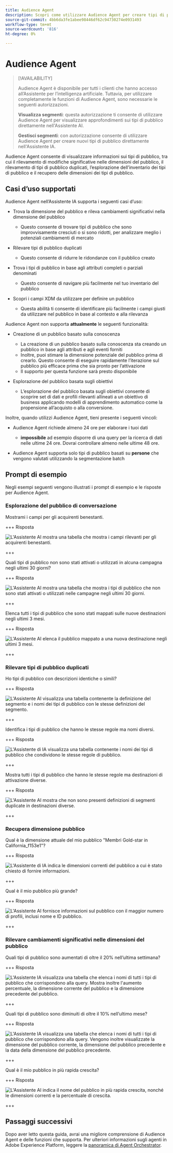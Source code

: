 ```yaml
---
title: Audience Agent
description: Scopri come utilizzare Audience Agent per creare tipi di pubblico, visualizzarne le modifiche, rilevare tipi di pubblico duplicati e visualizzarne le informazioni.
source-git-commit: 4bb6da3fe1abee98446df62c94730274e0931493
workflow-type: tm+mt
source-wordcount: '816'
ht-degree: 0%

---
```



# Audience Agent

>[!AVAILABILITY]
>
>Audience Agent è disponibile per tutti i clienti che hanno accesso all’Assistente per l’intelligenza artificiale. Tuttavia, per utilizzare completamente le funzioni di Audience Agent, sono necessarie le seguenti autorizzazioni.
>
>**Visualizza segmenti**: questa autorizzazione ti consente di utilizzare Audience Agent per visualizzare approfondimenti sui tipi di pubblico direttamente nell&#39;Assistente AI.
>
>**Gestisci segmenti**: con autorizzazione consente di utilizzare Audience Agent per creare nuovi tipi di pubblico direttamente nell&#39;Assistente IA.

Audience Agent consente di visualizzare informazioni sui tipi di pubblico, tra cui il rilevamento di modifiche significative nelle dimensioni del pubblico, il rilevamento di tipi di pubblico duplicati, l’esplorazione dell’inventario dei tipi di pubblico e il recupero delle dimensioni dei tipi di pubblico.

## Casi d’uso supportati

Audience Agent nell’Assistente IA supporta i seguenti casi d’uso:

- Trova la dimensione del pubblico e rileva cambiamenti significativi nella dimensione del pubblico

   - Questo consente di trovare tipi di pubblico che sono improvvisamente cresciuti o si sono ridotti, per analizzare meglio i potenziali cambiamenti di mercato

- Rilevare tipi di pubblico duplicati

   - Questo consente di ridurre le ridondanze con il pubblico creato

- Trova i tipi di pubblico in base agli attributi completi o parziali denominati

   - Questo consente di navigare più facilmente nel tuo inventario del pubblico

- Scopri i campi XDM da utilizzare per definire un pubblico

   - Questa abilità ti consente di identificare più facilmente i campi giusti da utilizzare nel pubblico in base al contesto e alla rilevanza

Audience Agent non supporta **attualmente** le seguenti funzionalità:

- Creazione di un pubblico basato sulla conoscenza

   - La creazione di un pubblico basato sulla conoscenza sta creando un pubblico in base agli attributi e agli eventi forniti
   - Inoltre, puoi stimare la dimensione potenziale del pubblico prima di crearlo. Questo consente di eseguire rapidamente l’iterazione sul pubblico più efficace prima che sia pronto per l’attivazione
   - Il supporto per questa funzione sarà presto disponibile

- Esplorazione del pubblico basata sugli obiettivi

   - L’esplorazione del pubblico basata sugli obiettivi consente di scoprire set di dati e profili rilevanti allineati a un obiettivo di business applicando modelli di apprendimento automatico come la propensione all’acquisto o alla conversione.

Inoltre, quando utilizzi Audience Agent, tieni presente i seguenti vincoli:

- Audience Agent richiede almeno 24 ore per elaborare i tuoi dati

   - **impossibile** ad esempio disporre di una query per la ricerca di dati nelle ultime 24 ore. Dovrai controllare almeno nelle ultime 48 ore.

- Audience Agent supporta solo tipi di pubblico basati su **persone** che vengono valutati utilizzando la segmentazione batch

## Prompt di esempio

Negli esempi seguenti vengono illustrati i prompt di esempio e le risposte per Audience Agent.

### Esplorazione del pubblico di conversazione

Mostrami i campi per gli acquirenti benestanti.

+++ Risposta

![L&#39;Assistente AI mostra una tabella che mostra i campi rilevanti per gli acquirenti benestanti.](./images/audience/affluent-buyers.png)

+++

Quali tipi di pubblico non sono stati attivati o utilizzati in alcuna campagna negli ultimi 30 giorni?

+++ Risposta

![L&#39;Assistente AI mostra una tabella che mostra i tipi di pubblico che non sono stati attivati o utilizzati nelle campagne negli ultimi 30 giorni.](./images/audience/not-activated.png)

+++

Elenca tutti i tipi di pubblico che sono stati mappati sulle nuove destinazioni negli ultimi 3 mesi.

+++ Risposta

![L&#39;Assistente AI elenca il pubblico mappato a una nuova destinazione negli ultimi 3 mesi.](./images/audience/new-destination.png)

+++

### Rilevare tipi di pubblico duplicati

Ho tipi di pubblico con descrizioni identiche o simili?

+++ Risposta

![L&#39;Assistente AI visualizza una tabella contenente la definizione del segmento e i nomi dei tipi di pubblico con le stesse definizioni del segmento.](./images/audience/similar-descriptions.png)

+++

Identifica i tipi di pubblico che hanno le stesse regole ma nomi diversi.

+++ Risposta

![L&#39;Assistente di IA visualizza una tabella contenente i nomi dei tipi di pubblico che condividono le stesse regole di pubblico.](./images/audience/same-rules-different-names.png)

+++

Mostra tutti i tipi di pubblico che hanno le stesse regole ma destinazioni di attivazione diverse.

+++ Risposta

![L&#39;Assistente AI mostra che non sono presenti definizioni di segmenti duplicate in destinazioni diverse.](./images/audience/same-rules-different-destinations.png)

+++

### Recupera dimensione pubblico

Qual è la dimensione attuale del mio pubblico &quot;Membri Gold-star in California_f153e1&quot;?

+++ Risposta

![L&#39;Assistente di IA indica le dimensioni correnti del pubblico a cui è stato chiesto di fornire informazioni.](./images/audience/current-size.png)

+++

Qual è il mio pubblico più grande?

+++ Risposta

![L&#39;Assistente AI fornisce informazioni sul pubblico con il maggior numero di profili, inclusi nome e ID pubblico.](./images/audience/largest-audience.png)

+++

### Rilevare cambiamenti significativi nelle dimensioni del pubblico

Quali tipi di pubblico sono aumentati di oltre il 20% nell’ultima settimana?

+++ Risposta

![L&#39;Assistente IA visualizza una tabella che elenca i nomi di tutti i tipi di pubblico che corrispondono alla query. Mostra inoltre l&#39;aumento percentuale, la dimensione corrente del pubblico e la dimensione precedente del pubblico.](./images/audience/increase-past-week.png)

+++

Quali tipi di pubblico sono diminuiti di oltre il 10% nell’ultimo mese?

+++ Risposta

![L&#39;Assistente IA visualizza una tabella che elenca i nomi di tutti i tipi di pubblico che corrispondono alla query. Vengono inoltre visualizzate la dimensione del pubblico corrente, la dimensione del pubblico precedente e la data della dimensione del pubblico precedente.](./images/audience/decrease-month.png)

+++

Qual è il mio pubblico in più rapida crescita?

+++ Risposta

![L&#39;Assistente AI indica il nome del pubblico in più rapida crescita, nonché le dimensioni correnti e la percentuale di crescita.](./images/audience/fastest-growing.png)

+++

## Passaggi successivi

Dopo aver letto questa guida, avrai una migliore comprensione di Audience Agent e delle funzioni che supporta. Per ulteriori informazioni sugli agenti in Adobe Experience Platform, leggere la [panoramica di Agent Orchestrator](./agent-orchestrator.md).

